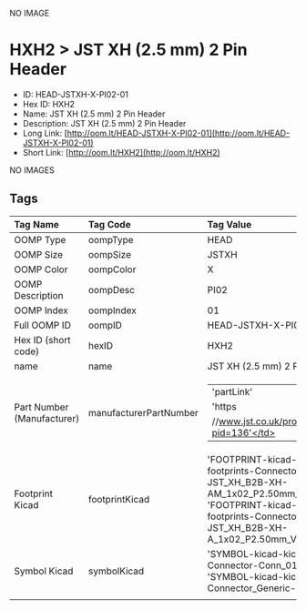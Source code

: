 


  
NO IMAGE  
# HXH2 > JST XH (2.5 mm) 2 Pin Header

- ID: HEAD-JSTXH-X-PI02-01
- Hex ID: HXH2
- Name: JST XH (2.5 mm) 2 Pin Header
- Description: JST XH (2.5 mm) 2 Pin Header
- Long Link: [http://oom.lt/HEAD-JSTXH-X-PI02-01](http://oom.lt/HEAD-JSTXH-X-PI02-01)
- Short Link: [http://oom.lt/HXH2](http://oom.lt/HXH2)
  
NO IMAGES  
## Tags
  

|Tag Name|Tag Code|Tag Value|
| :--- | :--- | :--- |
|OOMP Type|oompType|HEAD|
|OOMP Size|oompSize|JSTXH|
|OOMP Color|oompColor|X|
|OOMP Description|oompDesc|PI02|
|OOMP Index|oompIndex|01|
|Full OOMP ID|oompID|HEAD-JSTXH-X-PI02-01|
|Hex ID (short code)|hexID|HXH2|
|name|name|JST XH (2.5 mm) 2 Pin Header|
|Part Number (Manufacturer)|manufacturerPartNumber|<table><tr><td>'partLink'</td></tr><tr><td> 'https</td></tr><tr><td>//www.jst.co.uk/productSeries.php?pid=136'</td></tr></table>|
|Footprint Kicad|footprintKicad|'FOOTPRINT-kicad-kicad-footprints-Connector_JST-JST_XH_B2B-XH-AM_1x02_P2.50mm_Vertical', 'FOOTPRINT-kicad-kicad-footprints-Connector_JST-JST_XH_B2B-XH-A_1x02_P2.50mm_Vertical'|
|Symbol Kicad|symbolKicad|'SYMBOL-kicad-kicad-symbols-Connector-Conn_01x02_Male', 'SYMBOL-kicad-kicad-symbols-Connector_Generic-Conn_01x02'|
||||
